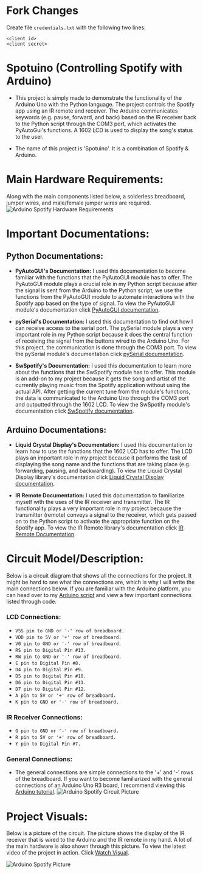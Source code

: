 # Fork Changes

Create file `credentials.txt` with the following two lines:

```
<client id>
<client secret>
```


# Spotuino (Controlling Spotify with Arduino)

- This project is simply made to demonstrate the functionality of the Arduino Uno with the Python language. The project controls the Spotify app using an IR remote and receiver. The Arduino communicates keywords (e.g. pause, forward, and back) based on the IR receiver back to the Python script through the COM3 port, which activates the PyAutoGui's functions. A 1602 LCD is used to display the song's status to the user.

- The name of this project is 'Spotuino'. It is a combination of Spotify & Arduino.

# Main Hardware Requirements:
Along with the main components listed below, a solderless breadboard, jumper wires, and male/female jumper wires are required.
![Arduino Spotify Hardware Requirements](https://user-images.githubusercontent.com/81925146/130687263-7e03b568-043c-48af-99ae-c72797164afc.png)

# Important Documentations:
## Python Documentations:
- **PyAutoGUI's Documentation:** I used this documentation to become familiar with the functions that the PyAutoGUI module has to offer. The PyAutoGUI module plays a crucial role in my Python script because after the signal is sent from the Arduino to the Python script, we use the functions from the PyAutoGUI module to automate interactions with the Spotify app based on the type of signal. To view the PyAutoGUI module's documentation click [PyAutoGUI documentation](https://pyautogui.readthedocs.io/en/latest/#).

- **pySerial's Documentation:** I used this documentation to find out how I can receive access to the serial port. The pySerial module plays a very important role in my Python script because it does the central function of receiving the signal from the buttons wired to the Arduino Uno. For this project, the communication is done through the COM3 port. To view the pySerial module's documentation click [pySerial documentation](https://pyserial.readthedocs.io/en/latest/index.html).

- **SwSpotify's Documentation:** I used this documentation to learn more about the functions that the SwSpotify module has to offer. This module is an add-on to my project because it gets the song and artist of the currently playing music from the Spotify application without using the actual API. After getting the current tune from the module's functions, the data is communicated to the Arduino Uno through the COM3 port and outputted through the 1602 LCD. To view the SwSpotify module's documentation click [SwSpotify documentation](https://pypi.org/project/SwSpotify/).

## Arduino Documentations:
- **Liquid Crystal Display's Documentation:** I used this documentation to learn how to use the functions that the 1602 LCD has to offer. The LCD plays an important role in my project because it performs the task of displaying the song name and the functions that are taking place (e.g. forwarding, pausing, and backwarding). To view the Liquid Crystal Display library's documentation click [Liquid Crystal Display documentation](https://www.arduino.cc/en/Reference/LiquidCrystal).

- **IR Remote Documentation:** I used this documentation to familiarize myself with the uses of the IR receiver and transmitter. The IR functionality plays a very important role in my project because the transmitter (remote) conveys a signal to the receiver, which gets passed on to the Python script to activate the appropriate function on the Spotify app. To view the IR Remote library's documentation click [IR Remote Documentation](https://github.com/Arduino-IRremote/Arduino-IRremote).

# Circuit Model/Description:

Below is a circuit diagram that shows all the connections for the project. It might be hard to see what the connections are, which is why I will write the main connections below. If you are familiar with the Arduino platform, you can head over to my [Arduino script](https://github.com/akkik04/Arduino-Controlled-Spotify/blob/main/Arduino-Controlled-Spotify/SpotifyController.ino) and view a few important connections listed through code.

### LCD Connections:
- `VSS pin to GND or '-' row of breadboard.`
- `VDD pin to 5V or '+' row of breadboard.`
- `V0 pin to GND or '-' row of breadboard.`
- `RS pin to Digital Pin #13.`
- `RW pin to GND or '-' row of breadboard.`
- `E pin to Digital Pin #8.`
- `D4 pin to Digital Pin #9.`
- `D5 pin to Digital Pin #10.`
- `D6 pin to Digital Pin #11.`
- `D7 pin to Digital Pin #12.`
- `A pin to 5V or '+' row of breadboard.`
- `K pin to GND or '-' row of breadboard.`

### IR Receiver Connections:
- `G pin to GND or '-' row of breadboard.`
- `R pin to 5V or '+' row of breadboard.`
- `Y pin to Digital Pin #7.`

### General Connections:

- The general connections are simple connections to the '+' and '-' rows of the breadboard. If you want to become familiarized with the general connections of an Arduino Uno R3 board, I recommend viewing this [Arduino tutorial](https://www.arduino.cc/en/Tutorial/HomePage).
![Arduino Spotify Circuit Picture](https://user-images.githubusercontent.com/81925146/130706677-0af51318-2e6b-4951-8271-53b583be8b2d.png)


# Project Visuals:

Below is a picture of the circuit. The picture shows the display of the IR receiver that is wired to the Arduino and the IR remote in my hand. A lot of the main hardware is also shown through this picture. To view the latest video of the project in action. Click [Watch Visual](https://github.com/akkik04/Spotuino/blob/main/Project-Visuals/Updated-Visuals/Arduino%20Spotify%20Latest%20Video.MOV).

![Arduino Spotify Picture](https://user-images.githubusercontent.com/81925146/130685849-ff74278f-203d-4485-8f56-47ee03715de7.jpeg)
